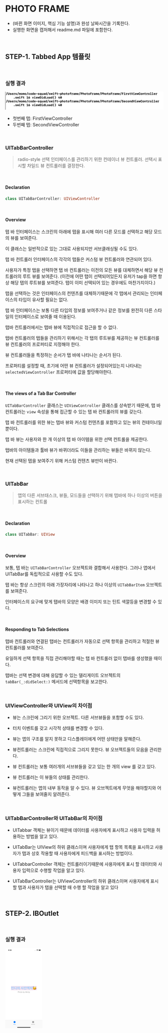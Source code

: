 # PHOTO FRAME

- (바뀐 화면 이미지, 핵심 기능 설명)과 완성 날짜시간을 기록한다.
- 실행한 화면을 캡처해서 readme.md 파일에 포함한다.

<br>

## STEP-1. Tabbed App 템플릿

<br>

### 실행 결과

![image-20190710184856258](./assets/image-20190710184856258.png)

- 첫번째 탭: FirstViewController
- 두번째 탭: SecondViewController

<br>

### UITabBarController

> radio-style 선택 인터페이스를 관리하기 위한 컨테이너 뷰 컨트롤러. 선택시 표시할 차일드 뷰 컨트롤러를 결정한다.

<br>

#### Declaration

```swift
class UITabBarController: UIViewController
```

<br>

#### Overview

탭 바 인터페이스는 스크린의 아래에 탭을 표시해 여러 다른 모드를 선택하고 해당 모드의 뷰를 보여준다.

이 클래스는 일반적으로 있는 그대로 사용되지만 서브클래싱될 수도 있다. 

탭 바 컨트롤러 인터페이스의 각각의 탭들은 커스텀 뷰 컨트롤러와 연관되어 있다. 

사용자가 특정 탭을 선택하면 탭 바 컨트롤러는 이전의 모든 뷰를 대체하면서 해당 뷰 컨트롤러의 루트 뷰를 보여준다. (이전에  어떤 탭이 선택되어있든지 유저가 tap을 하면 항상 해당 탭의 루트뷰를 보여준다. 탭이 이미 선택되어 있는 경우에도 마찬가지이다.)

탭을 선택하는 것은 인터페이스의 컨텐츠를 대체하기때문에 각 탭에서 관리되는 인터페이스의 타입이 유사할 필요는 없다. 

탭 바 인터페이스는 보통 다른 타입의 정보를 보여주거나 같은 정보를 완전히 다른 스타일의 인터페이스로 보여줄 때 이용된다. 

탭바 컨트롤러에서는 탭바 뷰에 직접적으로 접근을 할 수 없다. 

탭바 컨트롤러의 탭들을 관리하기 위해서는 각 탭의 루트뷰를 제공하는 뷰 컨트롤러를 뷰 컨트롤러의 프로퍼티로 지정해야 한다.

뷰 컨트롤러들을 특정하는 순서가 탭 바에 나타나는 순서가 된다. 

프로퍼티를 설정할 때, 초기에 어떤 뷰 컨트롤러가 설정되어있는지 나타내는 `selectedViewController` 프로퍼티에 값을 할당해야한다. 

<br>

#### The views of a Tab Bar Controller

`UITabBarController` 클래스는 `UIViewController` 클래스를 상속받기 때문에, 탭 바 컨트롤러는 `view` 속성을 통해 접근할 수 있는 탭 바 컨트롤러의 뷰를 갖는다.

탭 바 컨트롤러를 위한 뷰는 탭바 뷰와 커스텀 컨텐츠를 포함하고 있는 뷰의 컨테이너일 뿐이다. 

탭 바 뷰는 사용자와 한 개 이상의 탭 바 아이템을 위한 선택 컨트롤을 제공한다. 

탭바의 아이템들과 툴바 뷰가 바뀌더라도 이들을 관리하는 뷰들은 바뀌지 않는다. 

현재 선택된 탭을 보여주기 위해 커스텀 컨텐츠 뷰만이 바뀐다. 



<br>

### UITabBar

> 앱의 다른 서브태스크, 뷰들, 모드들을 선택하기 위해 탭바에 하나 이상의 버튼을 표시하는 컨트롤

<br>

#### Declaration

```swift
class UITabBar: UIView
```

<br>

#### Overview

보통, 탭 바는 `UITabBarController` 오브젝트와 결합해서 사용한다. 그러나 앱에서 UITabBar를 독립적으로 사용할 수도 있다. 

탭 바는 항상 스크린의 아래 가장자리에 나타나고 하나 이상의 `UITabBarItem` 오브젝트를 보여준다. 

인터페이스의 요구에 맞게 탭바의 모양은 배경 이미지 또는 틴트 색깔등을 변경할 수 있다.

<br>

#### Responding to Tab Selections

탭바 컨트롤러와 연결된 탭바는 컨트롤러가 자동으로 선택 항목을 관리하고 적절한 뷰 컨트롤러를 보여준다.

유일하게 선택 항목을 직접 관리해야할 때는 탭 바 컨트롤러 없이 탭바를 생성했을 때이다. 

탭바는 선택 변경에 대해 응답할 수 있는 델리게이트 오브젝트의 `tabBar(_:didSelect:)` 메서드에 선택항목을 보고한다. 

<br>



### UIViewController와 UIView의 차이점

- 뷰는 스크린에 그리기 위한 오브젝트. 다른 서브뷰들을 포함할 수도 있다. 

- 터치 이벤트를 갖고 시각적 상태를 변경할 수 있다.

- 뷰는 앱의 구조를 알지 못하고 디스플레이에게 어떤 상태만을 말해준다.

  

- 뷰컨트롤러는 스크린에 직접적으로 그리지 못한다. 뷰 오브젝트들의 모음을 관리한다. 
- 뷰 컨트롤러는 보통 여러개의 서브뷰들을 갖고 있는 한 개의 view 를 갖고 있다. 
- 뷰 컨트롤러는 이 뷰들의 상태를 관리한다. 
- 뷰컨트롤러는 앱의 내부 동작을 알 수 있다. 뷰 오브젝트에게 무엇을 해야할지와 어떻게 그들을 보여줄지 알려준다.



<br>

### UITabBarController와 UITabBar의 차이점

- UITabbar 객체는 뷰이기 때문에 데이터를 사용자에게 표시하고 사용자 입력을 허용하는 방법을 알고 있다.
- UITabBar는 UIView의 하위 클래스이며 사용자에게 탭 항목 목록을 표시하고 사용자가 탭과 상호 작용할 때 사용자에게 피드백을 표시하는 방법이다.



- UITabbarController 객체는 컨트롤러이기때문에 사용자에게 표시 할 데이터와 사용자 입력으로 수행할 작업을 알고 있다. 
- UITabBarController는 UIViewController의 하위 클래스이며 사용자에게 표시 할 탭과 사용자가 탭을 선택할 때 수행 할 작업을 알고 있다

<br>



## STEP-2. IBOutlet

<br>

### 실행 결과

<img src = "./assets/Simulator Screen Shot - iPhone Xs - 2019-07-10 at 20.36.10.png" style = "zoom:25%">





